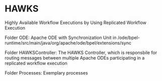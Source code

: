 # HAWKS
Highly Available Workflow Executions by Using Replicated Workflow Execution

Folder ODE:
Apache ODE with Synchronization Unit in /ode/bpel-runtime/src/main/java/org/apache/ode/bpel/extensions/sync

Folder HAWKSController:
The HAWKS Controller, which is responsbile for routing messages between multiple Apache ODEs participating in a replicated workflow execution

Folder Processes:
Exemplary processes